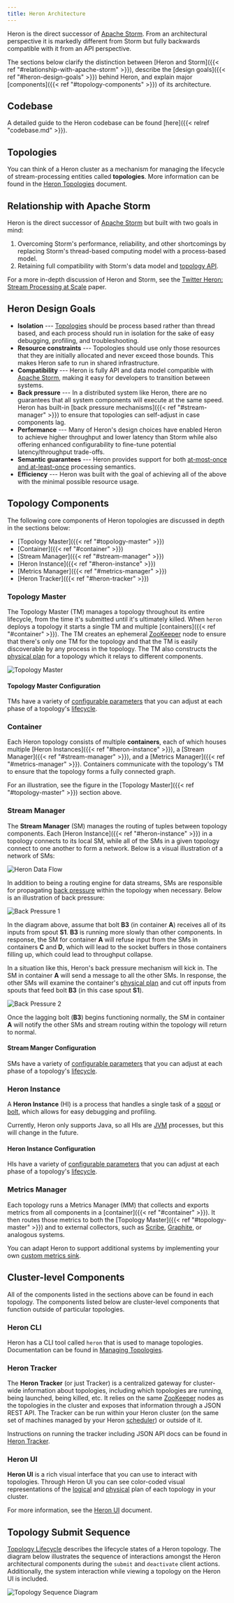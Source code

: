 ```yaml
---
title: Heron Architecture
---
```


Heron is the direct successor of [Apache Storm](http://storm.apache.org). From
an architectural perspective it is markedly different from Storm but fully
backwards compatible with it from an API perspective.

The sections below clarify the distinction between [Heron and
Storm]({{< ref "#relationship-with-apache-storm" >}}), describe the [design
goals]({{< ref "#heron-design-goals" >}}) behind Heron, and explain major
[components]({{< ref "#topology-components" >}}) of its architecture.

## Codebase

A detailed guide to the Heron codebase can be found
[here]({{< relref "codebase.md" >}}).

## Topologies

You can think of a Heron cluster as a mechanism for managing the lifecycle of
stream-processing entities called **topologies**. More information can be found
in the [Heron Topologies](../topologies) document.

## Relationship with Apache Storm

Heron is the direct successor of [Apache Storm](http://storm.apache.org) but
built with two goals in mind:

1. Overcoming Storm's performance, reliability, and other shortcomings by
replacing Storm's thread-based computing model with a process-based model.
2. Retaining full compatibility with Storm's data model and [topology
API](http://storm.apache.org/about/simple-api.html).

For a more in-depth discussion of Heron and Storm, see the [Twitter Heron:
Stream Processing at Scale](http://dl.acm.org/citation.cfm?id=2742788) paper.

## Heron Design Goals

* **Isolation** --- [Topologies](../topologies) should be process based
  rather than thread based, and each process should run in isolation for the
  sake of easy debugging, profiling, and troubleshooting.
* **Resource constraints** --- Topologies should use only those resources
  that they are initially allocated and never exceed those bounds. This makes
  Heron safe to run in shared infrastructure.
* **Compatibility** --- Heron is fully API and data model compatible with
  [Apache Storm](http://storm.apache.org), making it easy for developers
  to transition between systems.
* **Back pressure** --- In a distributed system like Heron, there are no
  guarantees that all system components will execute at the same speed. Heron
  has built-in [back pressure mechanisms]({{< ref "#stream-manager" >}}) to ensure that
  topologies can self-adjust in case components lag.
* **Performance** --- Many of Heron's design choices have enabled Heron to
  achieve higher throughput and lower latency than Storm while also offering
  enhanced configurability to fine-tune potential latency/throughput trade-offs.
* **Semantic guarantees** --- Heron provides support for both
  [at-most-once and at-least-once](https://kafka.apache.org/08/design.html#semantics)
  processing semantics.
* **Efficiency** --- Heron was built with the goal of achieving all of the
  above with the minimal possible resource usage.

## Topology Components

The following core components of Heron topologies are discussed in depth in
the sections below:

* [Topology Master]({{< ref "#topology-master" >}})
* [Container]({{< ref "#container" >}})
* [Stream Manager]({{< ref "#stream-manager" >}})
* [Heron Instance]({{< ref "#heron-instance" >}})
* [Metrics Manager]({{< ref "#metrics-manager" >}})
* [Heron Tracker]({{< ref "#heron-tracker" >}})

### Topology Master

The Topology Master \(TM) manages a topology throughout its entire lifecycle,
from the time it's submitted until it's ultimately killed. When `heron` deploys
a topology it starts a single TM and multiple [containers]({{< ref "#container" >}}).
The TM creates an ephemeral [ZooKeeper](http://zookeeper.apache.org) node to
ensure that there's only one TM for the topology and that the TM is easily
discoverable by any process in the topology. The TM also constructs the [physical
plan](../topologies#physical-plan) for a topology which it relays to different
components.

![Topology Master](/img/tmaster.png)

#### Topology Master Configuration

TMs have a variety of [configurable
parameters](../../operators/configuration/tmaster) that you can adjust at each
phase of a topology's [lifecycle](../topologies#topology-lifecycle).

### Container

Each Heron topology consists of multiple **containers**, each of which houses
multiple [Heron Instances]({{< ref "#heron-instance" >}}), a [Stream
Manager]({{< ref "#stream-manager" >}}), and a [Metrics Manager]({{< ref "#metrics-manager" >}}). Containers
communicate with the topology's TM to ensure that the topology forms a fully
connected graph.

For an illustration, see the figure in the [Topology Master]({{< ref "#topology-master" >}})
section above.

### Stream Manager

The **Stream Manager** (SM) manages the routing of tuples between topology
components. Each [Heron Instance]({{< ref "#heron-instance" >}}) in a topology connects to its
local SM, while all of the SMs in a given topology connect to one another to
form a network. Below is a visual illustration of a network of SMs:

![Heron Data Flow](/img/data-flow.png)

In addition to being a routing engine for data streams, SMs are responsible for
propagating [back pressure](https://en.wikipedia.org/wiki/Back_pressure)
within the topology when necessary. Below is an illustration of back pressure:

![Back Pressure 1](/img/backpressure1.png)

In the diagram above, assume that bolt **B3** (in container **A**) receives all
of its inputs from spout **S1**. **B3** is running more slowly than other
components. In response, the SM for container **A** will refuse input from the
SMs in containers **C** and **D**, which will lead to the socket buffers in
those containers filling up, which could lead to throughput collapse.

In a situation like this, Heron's back pressure mechanism will kick in. The SM
in container **A** will send a message to all the other SMs. In response, the
other SMs will examine the container's [physical
plan](../topologies#physical-plan) and cut off inputs from spouts that feed
bolt **B3** (in this case spout **S1**).

![Back Pressure 2](/img/backpressure2.png)

Once the lagging bolt (**B3**) begins functioning normally, the SM in container
**A** will notify the other SMs and stream routing within the topology will
return to normal.

#### Stream Manger Configuration

SMs have a variety of [configurable
parameters](../../operators/configuration/stmgr) that you can adjust at each
phase of a topology's [lifecycle](../topologies#topology-lifecycle).

### Heron Instance

A **Heron Instance** (HI) is a process that handles a single task of a
[spout](../topologies#spouts) or [bolt](../topologies#bolts), which allows
for easy debugging and profiling.

Currently, Heron only supports Java, so all
HIs are [JVM](https://en.wikipedia.org/wiki/Java_virtual_machine) processes, but
this will change in the future.

#### Heron Instance Configuration

HIs have a variety of [configurable
parameters](../../operators/configuration/instance) that you can adjust at
each phase of a topology's [lifecycle](../topologies#topology-lifecycle).

### Metrics Manager

Each topology runs a Metrics Manager (MM) that collects and exports metrics from
all components in a [container]({{< ref "#container" >}}). It then routes those metrics to
both the [Topology Master]({{< ref "#topology-master" >}}) and to external collectors, such as
[Scribe](https://github.com/facebookarchive/scribe),
[Graphite](http://graphite.wikidot.com/), or analogous systems.

You can adapt Heron to support additional systems by implementing your own
[custom metrics sink](../../contributors/custom-metrics-sink).

## Cluster-level Components

All of the components listed in the sections above can be found in each
topology. The components listed below are cluster-level components that function
outside of particular topologies.

### Heron CLI

Heron has a CLI tool called `heron` that is used to manage topologies.
Documentation can be found in [Managing
Topologies](../../operators/heron-cli).

### Heron Tracker

The **Heron Tracker** (or just Tracker) is a centralized gateway for
cluster-wide information about topologies, including which topologies are
running, being launched, being killed, etc. It relies on the same
[ZooKeeper](http://zookeeper.apache.org) nodes as the topologies in the cluster
and exposes that information through a JSON REST API. The Tracker can be
run within your Heron cluster (on the same set of machines managed by your
Heron [scheduler](../../operators/deployment)) or outside of it.

Instructions on running the tracker including JSON API docs can be found in [Heron
Tracker](../../operators/heron-tracker).

### Heron UI

**Heron UI** is a rich visual interface that you can use to interact with
topologies. Through Heron UI you can see color-coded visual representations of
the [logical](../topologies#logical-plan) and
[physical](../topologies#physical-plan) plan of each topology in your cluster.

For more information, see the [Heron UI](../../operators/heron-ui) document.

## Topology Submit Sequence

[Topology Lifecycle](../topologies#topology-lifecycle) describes the lifecycle states of a Heron
topology. The diagram below illustrates the sequence of interactions amongst the Heron architectural 
components during the `submit` and `deactivate` client actions. Additionally, the system interaction
while viewing a topology on the Heron UI is included.

<!--
The source for this diagram lives here:
https://docs.google.com/drawings/d/10d1Q_VO0HFtOHftDV7kK6VbZMVI5EpEYHrD-LR7SczE
-->
<img src="/img/topology-submit-sequence-diagram.png" style="max-width:140%;!important;" alt="Topology Sequence Diagram"/>
